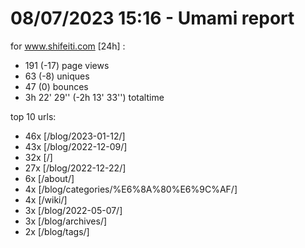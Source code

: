 # 08/07/2023 15:16 - Umami report
for www.shifeiti.com [24h] :

 - 191 (-17) page views
 - 63 (-8) uniques
 - 47 (0) bounces
 - 3h 22' 29'' (-2h 13' 33'') totaltime


top 10 urls:
 - 46x [/blog/2023-01-12/]
 - 43x [/blog/2022-12-09/]
 - 32x [/]
 - 27x [/blog/2022-12-22/]
 - 6x [/about/]
 - 4x [/blog/categories/%E6%8A%80%E6%9C%AF/]
 - 4x [/wiki/]
 - 3x [/blog/2022-05-07/]
 - 3x [/blog/archives/]
 - 2x [/blog/tags/]


